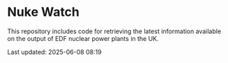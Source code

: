 # Nuke Watch

This repository includes code for retrieving the latest information available on the output of EDF nuclear power plants in the UK.

Last updated: 2025-06-08 08:19